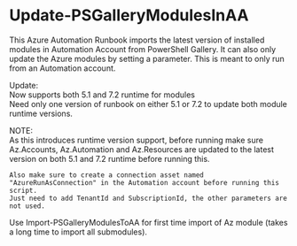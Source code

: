 # Update-PSGalleryModulesInAA

This Azure Automation Runbook imports the latest version of installed modules in Automation Account from PowerShell Gallery.
It can also only update the Azure modules by setting a parameter. This is meant to only run from an Automation account.

Update:  
    Now supports both 5.1 and 7.2 runtime for modules  
    Need only one version of runbook on either 5.1 or 7.2 to update both module runtime versions.

NOTE:  
    As this introduces runtime version support, before running make sure Az.Accounts, Az.Automation and Az.Resources are updated to the latest version
    on both 5.1 and 7.2 runtime before running this.  

    Also make sure to create a connection asset named "AzureRunAsConnection" in the Automation account before running this script.  
    Just need to add TenantId and SubscriptionId, the other parameters are not used.  

Use Import-PSGalleryModulesToAA for first time import of Az module (takes a long time to import all submodules).
